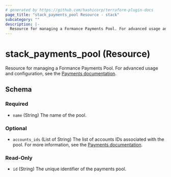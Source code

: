 ```yaml
---
# generated by https://github.com/hashicorp/terraform-plugin-docs
page_title: "stack_payments_pool Resource - stack"
subcategory: ""
description: |-
  Resource for managing a Formance Payments Pool. For advanced usage and configuration, see the Payments documentation https://docs.formance.com/payments/.
---
```


# stack_payments_pool (Resource)

Resource for managing a Formance Payments Pool. For advanced usage and configuration, see the [Payments documentation](https://docs.formance.com/payments/).



<!-- schema generated by tfplugindocs -->
## Schema

### Required

- `name` (String) The name of the pool.

### Optional

- `accounts_ids` (List of String) The list of accounts IDs associated with the pool. For more information, see the [Payments documentation](https://docs.formance.com/payments/).

### Read-Only

- `id` (String) The unique identifier of the payments pool.
